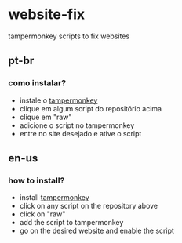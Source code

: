 # website-fix
tampermonkey scripts to fix websites

## pt-br
### como instalar?
* instale o [tampermonkey](https://www.tampermonkey.net/)
* clique em algum script do repositório acima
* clique em "raw"
* adicione o script no tampermonkey
* entre no site desejado e ative o script

## en-us
### how to install?
* install [tampermonkey](https://www.tampermonkey.net/)
* click on any script on the repository above
* click on "raw"
* add the script to tampermonkey
* go on the desired website and enable the script
